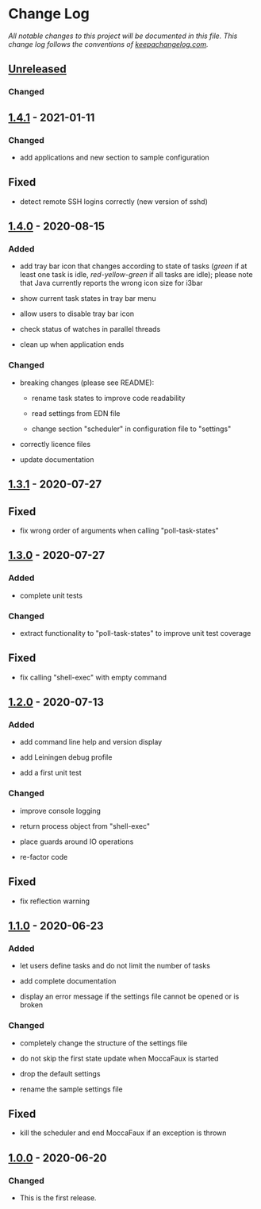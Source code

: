 # Change Log

*All notable changes to this project will be documented in this
file. This change log follows the conventions of
[keepachangelog.com].*


## [Unreleased]
### Changed



## [1.4.1] - 2021-01-11
### Changed

- add applications and new section to sample configuration

## Fixed

- detect remote SSH logins correctly (new version of sshd)



## [1.4.0] - 2020-08-15
### Added

- add tray bar icon that changes according to state of tasks (*green*
  if at least one task is idle, *red-yellow-green* if all tasks are
  idle); please note that Java currently reports the wrong icon size
  for i3bar

- show current task states in tray bar menu

- allow users to disable tray bar icon

- check status of watches in parallel threads

- clean up when application ends

### Changed

- breaking changes (please see README):

  - rename task states to improve code readability

  - read settings from EDN file

  - change section "scheduler" in configuration file to "settings"

- correctly licence files

- update documentation



## [1.3.1] - 2020-07-27
## Fixed

- fix wrong order of arguments when calling "poll-task-states"



## [1.3.0] - 2020-07-27
### Added

- complete unit tests

### Changed

- extract functionality to "poll-task-states" to improve unit test
  coverage

## Fixed

- fix calling "shell-exec" with empty command



## [1.2.0] - 2020-07-13
### Added

- add command line help and version display

- add Leiningen debug profile

- add a first unit test

### Changed

- improve console logging

- return process object from "shell-exec"

- place guards around IO operations

- re-factor code

## Fixed

- fix reflection warning



## [1.1.0] - 2020-06-23
### Added

- let users define tasks and do not limit the number of tasks

- add complete documentation

- display an error message if the settings file cannot be opened or is
  broken

### Changed

- completely change the structure of the settings file

- do not skip the first state update when MoccaFaux is started

- drop the default settings

- rename the sample settings file

## Fixed

- kill the scheduler and end MoccaFaux if an exception is thrown



## [1.0.0] - 2020-06-20
### Changed

- This is the first release.


[keepachangelog.com]:  http://keepachangelog.com/
[Unreleased]:          https://github.com/mzuther/moccafaux/tree/develop

[1.0.0]:  https://github.com/mzuther/moccafaux/commits/v1.0.0
[1.1.0]:  https://github.com/mzuther/moccafaux/commits/v1.1.0
[1.2.0]:  https://github.com/mzuther/moccafaux/commits/v1.2.0
[1.3.0]:  https://github.com/mzuther/moccafaux/commits/v1.3.0
[1.3.1]:  https://github.com/mzuther/moccafaux/commits/v1.3.1
[1.4.0]:  https://github.com/mzuther/moccafaux/commits/v1.4.0
[1.4.1]:  https://github.com/mzuther/moccafaux/commits/v1.4.1
